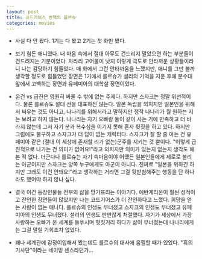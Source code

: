 ```yaml
---
layout: post
title: 코드기어스 반역의 를르슈
categories: movies
---
```


- 사실 다 안 봤다. 1기는 다 봤고 2기는 첫 화만 봤다.

- 보기 힘든 애니였다. 내 마음 속에서 절대 아무도 건드리지 말았으면 하는 부분들이 건드려지는 기분이었다. 차라리 고어물이 낫지 이렇게 극도로 안타까운 상황들이라니 나는 감당하기 힘들었다. 매 화에서 그런 안타까움을 느꼈지만, 애니를 그만 볼까 생각할 정도로 힘들었던 장면은 1기에서 를르슈가 셜리의 기억을 지운 후에 분수대 앞에서 고백하는 장면과 유페미아의 대학살 장면이었다.

- 온건 vs 급진은 영원히 싸울 수 밖에 없는 주제다. 하지만 스자크는 정말 위선적이다. 물론 를르슈도 절대 선을 대표하진 않는다. 일본 독립을 외치지만 일본인을 위해서 싸우는 것도 아니고, 나나리를 위해서라고 말하지만 정작 나나리가 뭘 원하는 지는 보려고 하지 않는다. 나나리는 자기 오빠랑 둘이 같이 사는 거에 만족하고 더 바라지 않는데 그저 자기 분과 복수심을 이기지 못해 혼자 헛짓을 하고 있다. 하지만 그럼에도 불구하고 스자크가 더 답이 없는 캐릭터다. 스자크가 잘 할 줄 아는 건 유페미아 같은 (절대 이 세상에 존재할 리가 없는)군주를 지키는 것 뿐이다. "이렇게 급진적으로 나가는 건 의미가 없어요!"라고 외치지만 의미가 있는지 없는지 생각도 해 본 적 없다. 더군다나 를르슈는 자기 속마음이야 어땠든 일본인들에게 제로로 불리는 아군이지만 스자크는 양쪽 누구에게도 아군이 아니다. 진짜로 "일본을 위하긴 하지만 그래도 이건 안돼요!"라고 생각하는 거라면 그걸 뒷받침해주는 행동을 단 하나라도 했어야 하지 않나 싶다.

- 결국 이건 등장인물들 전부의 삶을 망가뜨리는 이야기다. 에반게리온이 훨씬 성적이고 잔인한 장면들이 많았지만 나는 코드기어스가 더 잔인하다고 느꼈다. 희망을 얻는 사람이 없는 애니다. 를르슈의 인생도 무너졌고 스자크의 인생도 무너졌고 유페미아의 인생도 무너졌다. 셜리의 인생도 만만찮게 처절했다. 자기가 세상에서 가장 사랑하는 오빠가 온 세계를 들쑤시며 헛짓거리 하다가 삶이 무너졌는데 나나리에게는 그걸 말릴 기회조차 없었다.

- 꽤나 세계관에 감정이입해서 봤는데도 를르슈의 대사에 움찔할 때가 있었다. "흑의 기사단"이라는 네이밍 센스라던가...